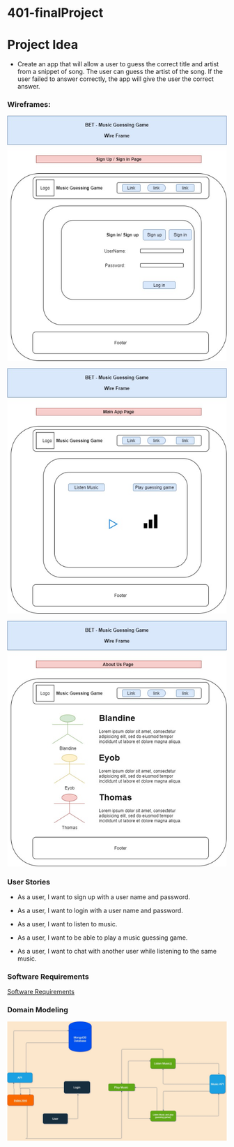 # 401-finalProject

# Project Idea

- Create an app that will allow a user to guess the correct title and artist from a snippet of song. The user can guess the artist of the song. If the user failed to answer correctly, the app will give the user the correct answer.

### Wireframes:

![Wire-frame1](./src/asset/image/Wire-frame1.jpg)

![Wire-frame2](./src/asset/image/Wire-frame2.jpg)

![Wire-frame3](./src/asset/image/Wire-frame3.jpg)

### User Stories

- As a user, I want to sign up with a user name and password.

- As a user, I want to login with a user name and password.

- As a user, I want to listen to music.

- As a user, I want to be able to play a music guessing game.

- As a user, I want to chat with another user while listening to the same music.

### Software Requirements

[Software Requirements](./requirements.md)

### Domain Modeling

![Domain Modeling](./src/asset/image/Domain-modeling.jpg)

